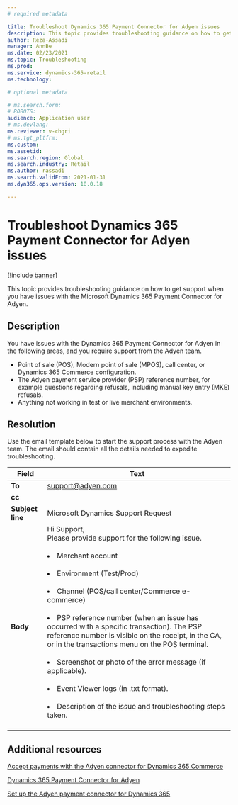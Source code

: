 ```yaml
---
# required metadata

title: Troubleshoot Dynamics 365 Payment Connector for Adyen issues
description: This topic provides troubleshooting guidance on how to get support when you have issues with the Microsoft Dynamics 365 Payment Connector for Adyen. 
author: Reza-Assadi
manager: AnnBe
ms.date: 02/23/2021
ms.topic: Troubleshooting
ms.prod: 
ms.service: dynamics-365-retail
ms.technology: 

# optional metadata

# ms.search.form: 
# ROBOTS: 
audience: Application user
# ms.devlang: 
ms.reviewer: v-chgri
# ms.tgt_pltfrm: 
ms.custom: 
ms.assetid: 
ms.search.region: Global
ms.search.industry: Retail
ms.author: rassadi
ms.search.validFrom: 2021-01-31
ms.dyn365.ops.version: 10.0.18

---
```


# Troubleshoot Dynamics 365 Payment Connector for Adyen issues

[!include [banner](../../includes/banner.md)]

This topic provides troubleshooting guidance on how to get support when you have issues with the Microsoft Dynamics 365 Payment Connector for Adyen.

## Description

You have issues with the Dynamics 365 Payment Connector for Adyen in the following areas, and you require support from the Adyen team. 

- Point of sale (POS), Modern point of sale (MPOS), call center, or Dynamics 365 Commerce configuration.
- The Adyen payment service provider (PSP) reference number, for example questions regarding refusals, including manual key entry (MKE) refusals.
- Anything not working in test or live merchant environments.

## Resolution

Use the email template below to start the support process with the Adyen team. The email should contain all the details needed to expedite troubleshooting.

| Field            | Text              |
|------------------|-------------------|
| **To**           | support@adyen.com |
| **cc**           |                   |
| **Subject line** | Microsoft Dynamics Support Request |
| **Body** | Hi Support,</br>Please provide support for the following issue.</br></br><li>Merchant account</li></br><li>Environment (Test/Prod)</li></br><li>Channel (POS/call center/Commerce e-commerce)</li></br><li>PSP reference number (when an issue has occurred with a specific transaction). The PSP reference number is visible on the receipt, in the CA, or in the transactions menu on the POS terminal.</li></br><li>Screenshot or photo of the error message (if applicable).</li></br><li>Event Viewer logs (in .txt format).</li></br><li>Description of the issue and troubleshooting steps taken.</li></br> |

## Additional resources

[Accept payments with the Adyen connector for Dynamics 365 Commerce](https://www.adyen.com/partners/dynamics-365-commerce)

[Dynamics 365 Payment Connector for Adyen](../dev-itpro/adyen-connector.md)

[Set up the Adyen payment connector for Dynamics 365](https://docs.adyen.com/plugins/microsoft-dynamics)
